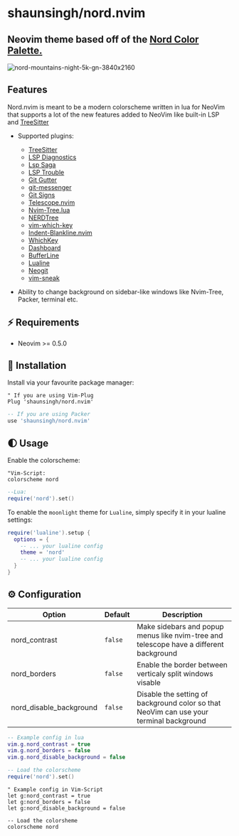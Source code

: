 # shaunsingh/nord.nvim 

## Neovim theme based off of the [Nord Color Palette.](https://www.nordtheme.com/docs/colors-and-palettes)

![nord-mountains-night-5k-gn-3840x2160](https://user-images.githubusercontent.com/71196912/118406380-d78ad580-b649-11eb-945c-5988fa717f39.jpg)

## Features

Nord.nvim is meant to be a modern colorscheme written in lua for NeoVim that supports a lot of the new features
added to NeoVim like built-in LSP and [TreeSitter](https://github.com/nvim-treesitter/nvim-treesitter)

+ Supported plugins:
    + [TreeSitter](https://github.com/nvim-treesitter/nvim-treesitter)
    + [LSP Diagnostics](https://neovim.io/doc/user/lsp.html)
    + [Lsp Saga](https://github.com/glepnir/lspsaga.nvim)
    + [LSP Trouble](https://github.com/folke/lsp-trouble.nvim)
    + [Git Gutter](https://github.com/airblade/vim-gitgutter)
    + [git-messenger](https://github.com/rhysd/git-messenger.vim)
    + [Git Signs](https://github.com/lewis6991/gitsigns.nvim)
    + [Telescope.nvim](https://github.com/nvim-telescope/telescope.nvim)
    + [Nvim-Tree.lua](https://github.com/kyazdani42/nvim-tree.lua)
    + [NERDTree](https://github.com/preservim/nerdtree)
    + [vim-which-key](https://github.com/liuchengxu/vim-which-key)
    + [Indent-Blankline.nvim](https://github.com/lukas-reineke/indent-blankline.nvim)
    + [WhichKey](https://github.com/liuchengxu/vim-which-key)
    + [Dashboard](https://github.com/glepnir/dashboard-nvim)
    + [BufferLine](https://github.com/akinsho/nvim-bufferline.lua)
    + [Lualine](https://github.com/hoob3rt/lualine.nvim)
    + [Neogit](https://github.com/TimUntersberger/neogit)
    + [vim-sneak](https://github.com/justinmk/vim-sneak)

+ Ability to change background on sidebar-like windows like Nvim-Tree, Packer, terminal etc.


## ⚡️ Requirements

+ Neovim >= 0.5.0

## 🌙 Installation

Install via your favourite package manager:
```vim
" If you are using Vim-Plug
Plug 'shaunsingh/nord.nvim'
```

```lua
-- If you are using Packer
use 'shaunsingh/nord.nvim'
```

## 🌓 Usage

Enable the colorscheme:
```vim 
"Vim-Script:
colorscheme nord
```

```lua
--Lua:
require('nord').set()
```

To enable the `moonlight` theme for `Lualine`, simply specify it in your lualine settings:

```lua
require('lualine').setup {
  options = {
    -- ... your lualine config
    theme = 'nord'
    -- ... your lualine config
  }
}
```

## ⚙️ Configuration

| Option                              | Default     | Description                                                                                                                                                     |
| ----------------------------------- | ----------- | --------------------------------------------------------------------------------------------------------------------------------------------------------------- |
| nord_contrast                   | `false`      | Make sidebars and popup menus like nvim-tree and telescope have a different background                                                                                       |
| nord_borders                    | `false`     | Enable the border between verticaly split windows visable
| nord_disable_background         | `false`     | Disable the setting of background color so that NeoVim can use your terminal background


```lua
-- Example config in lua
vim.g.nord_contrast = true
vim.g.nord_borders = false
vim.g.nord_disable_background = false

-- Load the colorscheme
require('nord').set()
```

```vim
" Example config in Vim-Script
let g:nord_contrast = true
let g:nord_borders = false 
let g:nord_disable_background = false

-- Load the colorsheme
colorscheme nord
```

